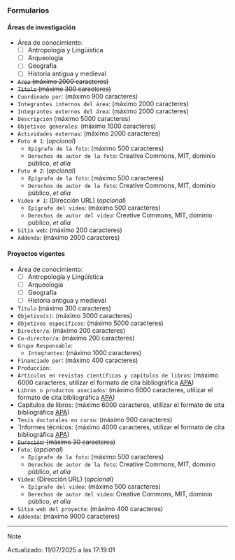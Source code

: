 ### Formularios

#### Áreas de investigación
* Área de conocimiento:
  - [ ] Antropología y Lingüística
  - [ ] Arqueología
  - [ ] Geografía
  - [ ] Historia antigua y medieval
* ~~`Area` (máximo 2000 caracteres)~~
* ~~`Título` (máximo 300 caracteres)~~
* `Coordinado por`: (máximo 900 caracteres)
* `Integrantes internos del área`: (máximo 2000 caracteres)
* `Integrantes externos del área`: (máximo 2000 caracteres)
* `Descripción` (máximo 5000 caracteres)
* `Objetivos generales`: (máximo 1000 caracteres)
* `Actividades externas`: (máximo 2000 caracteres)
* `Foto # 1`: (_opcional_)
	- `Epígrafe de la foto`: (máximo 500 caracteres)
	- `Derechos de autor de la foto`: Creative Commons, MIT, dominio público, _et alia_
* `Foto # 2`: (_opcional_)
	* `Epígrafe de la foto`: (máximo 500 caracteres)
	* `Derechos de autor de la foto`: Creative Commons, MIT, dominio público, _et alia_
* `Video # 1`: (Dirección URL) (_opcional_)
	* `Epígrafe del video`: (máximo 500 caracteres)
	* `Derechos de autor del video`: Creative Commons, MIT, dominio público, _et alia_
* `Sitio web`: (máximo 200 caracteres)
* `Addenda`: (máximo 2000 caracteres)

#### Proyectos vigentes
* Área de conocimiento:
  - [ ] Antropología y Lingüística
  - [ ] Arqueología
  - [ ] Geografía
  - [ ] Historia antigua y medieval
* `Título` (máximo 300 caracteres)
* `Objetivo(s)`: (máximo 3000 caracteres)
* `Objetivos específicos`: (máximo 5000 caracteres)
* `Director/a`: (máximo 200 caracteres)
* `Co-director/a`: (máximo 200 caracteres)
* `Grupo Responsable`:
	- `Integrantes`: (máximo 1000 caracteres)
* `Financiado por`: (máximo 400 caracteres)
* `Producción`:
* `‌Artículos en revistas científicas y capítulos de libros`: (máximo 6000 caracteres, utilizar el formato de cita bibliográfica [APA](https://biblioguias.uam.es/citar/estilo_apa_7th_ed))
* `Libros o productos asociados`: (máximo 6000 caracteres, utilizar el formato de cita bibliográfica [APA](https://biblioguias.uam.es/citar/estilo_apa_7th_ed))
* Capítulos de libros: (máximo 6000 caracteres, utilizar el formato de cita bibliográfica [APA](https://biblioguias.uam.es/citar/estilo_apa_7th_ed)) 
* `Tesis doctorales en curso`: (máximo 900 caracteres)
* `Informes técnicos: (máximo 4000 caracteres, utilizar el formato de cita bibliográfica [APA](https://biblioguias.uam.es/citar/estilo_apa_7th_ed)) 
* ~~`Duración`: (máximo 30 caracteres)~~
* `Foto`: (_opcional_)
	- `Epígrafe de la foto`: (máximo 500 caracteres)
	- `Derechos de autor de la foto`: Creative Commons, MIT, dominio público, _et alia_
* `Video`: (Dirección URL) (_opcional_)
	- `Epígrafe del video`: (máximo 500 caracteres)
	- `Derechos de autor del video`: Creative Commons, MIT, dominio público, _et alia_
* `Sitio web del proyecto`: (máximo 400 caracteres)
* `Addenda`: (máximo 9000 caracteres)

---
> [!NOTE]
> Actualizado: 11/07/2025 a las 17:19:01

